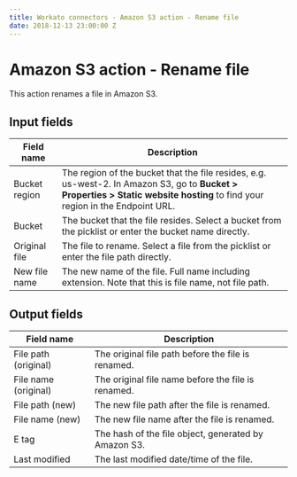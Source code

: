 ```yaml
---
title: Workato connectors - Amazon S3 action - Rename file
date: 2018-12-13 23:00:00 Z
---
```


# Amazon S3 action - Rename file
This action renames a file in Amazon S3.

## Input fields
| Field name | Description |
|---|---|
| Bucket region | The region of the bucket that the file resides, e.g. us-west-2. In Amazon S3, go to **Bucket > Properties > Static website hosting** to find your region in the Endpoint URL. |
| Bucket | The bucket that the file resides. Select a bucket from the picklist or enter the bucket name directly. |
| Original file | The file to rename. Select a file from the picklist or enter the file path directly. |
| New file name | The new name of the file. Full name including extension. Note that this is file name, not file path. |

## Output fields
| Field name | Description |
|---|---|
| File path (original) | The original file path before the file is renamed. |
| File name (original) | The original file name before the file is renamed. |
| File path (new) | The new file path after the file is renamed. |
| File name (new) | The new file name after the file is renamed. |
| E tag | The hash of the file object, generated by Amazon S3. |
| Last modified | The last modified date/time of the file. |
